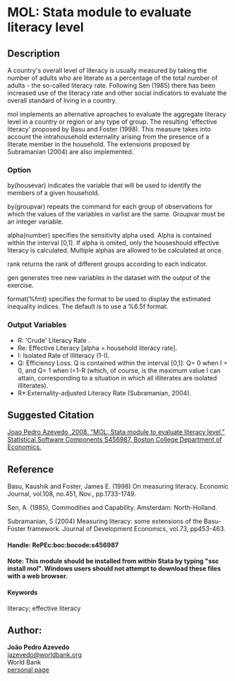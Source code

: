 # MOL: Stata module to evaluate literacy level

## Description

A country's overall level of literacy is usually measured by taking the number of adults who are
literate as a percentage of the total number of adults - the so-called literacy rate. Following Sen
(1985) there has been increased use of the literacy rate and other social indicators to evaluate the
overall standard of living in a country.

mol implements an alternative aproaches to evaluate the aggregate literacy level in a country or
region or any type of group. The resulting 'effective literacy' proposed by Basu and Foster (1998).
This measure takes into account the intrahousehold externality arising from the presence of a
literate member in the household. The extensions proposed by Subramanian (2004) are also
implemented.

### Option

by(housevar) indicates the variable that will be used to identify the members of a given household.

by(groupvar) repeats the command for each group of observations for which the values of the
    variables in varlist are the same. Groupvar must be an integer variable.

alpha(number) specifies the sensitivity alpha used. Alpha is contained within the interval [0,1]. If
    alpha is omited, only the houseshould effective literacy is calculated.  Multiple alphas are
    allowed to be calculated at once.

rank returns the rank of different groups according to each indicator.

gen generates tree new variables in the dataset with the output of the exercise.

format(%fmt) specifies the format to be used to display the estimated inequality indices. The
    default is to use a %6.5f format.

### Output Variables

- R:	'Crude' Literacy Rate .
- Re:	Effective Literacy [alpha = household literacy rate].
- I:	Isolated Rate of Illiteracy (1-I).
- Q:	Efficiency Loss. Q is contained within the interval [0,1]: Q= 0 when I = 0,  and Q= 1 when I=1-R (which, of course, is the maximum value I can attain, corresponding to a situation in which all illiterates are isolated illiterates).
- R*:Externality-adjusted Literacy Rate (Subramanian, 2004).


## Suggested Citation
[Joao Pedro Azevedo, 2008. "MOL: Stata module to evaluate literacy level," Statistical Software Components S456987, Boston College Department of Economics.](https://ideas.repec.org/c/boc/bocode/s456987.html)

## Reference

Basu, Kaushik and Foster, James E. (1998) On measuring literacy. Economic Journal, vol.108, no.451, Nov., pp.1733-1749.

Sen, A. (1985), Commodities and Capability. Amsterdam: North-Holland.

Subramanian, S (2004) Measuring literacy: some extensions of the Basu-Foster framework. Journal of Development Economics, vol.73, pp453-463.

#### Handle: RePEc:boc:bocode:s456987 

#### Note: This module should be installed from within Stata by typing "ssc install mol". Windows users should not attempt to download these files with a web browser.

#### Keywords
literacy; effective literacy

## Author: 

  **João Pedro Azevedo**  
  [jazevedo@worldbank.org](mailto:jazevedo@worldbank.org)  
  World Bank  
  [personal page](http://www.worldbank.org/en/about/people/j/joao-pedro-azevedo)  


